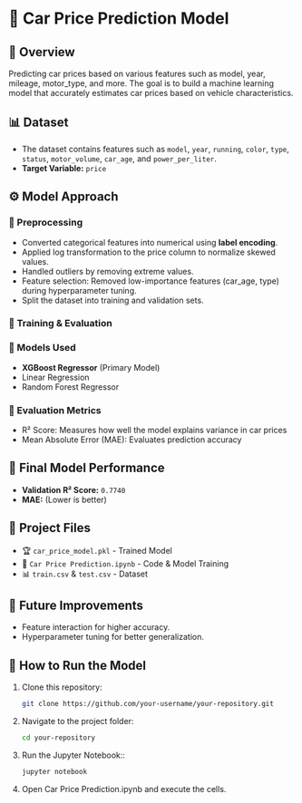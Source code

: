 # 🚗 Car Price Prediction Model  

## 📌 Overview  
Predicting car prices based on various features such as model, year, mileage, motor_type, and more. The goal is to build a machine learning model that accurately estimates car prices based on vehicle characteristics.

## 📊 Dataset  
- The dataset contains features such as `model`, `year`, `running`, `color`, `type`, `status`, `motor_volume`, `car_age`, and `power_per_liter`.  
- **Target Variable:** `price`  

## ⚙️ Model Approach  
### **🔹 Preprocessing**  
- Converted categorical features into numerical using **label encoding**.
- Applied log transformation to the price column to normalize skewed values.
- Handled outliers by removing extreme values.  
- Feature selection: Removed low-importance features (car_age, type) during hyperparameter tuning.  
- Split the dataset into training and validation sets.  

### **🔹 Training & Evaluation**
### **🔹 Models Used**  
- **XGBoost Regressor** (Primary Model)  
- Linear Regression  
- Random Forest Regressor  

### **🔹 Evaluation Metrics**  
- R² Score: Measures how well the model explains variance in car prices
- Mean Absolute Error (MAE): Evaluates prediction accuracy  

## 🎯 Final Model Performance  
- **Validation R² Score:** `0.7740`  
- **MAE:** (Lower is better)  

## 📂 Project Files  
- 🏆 `car_price_model.pkl` - Trained Model  
- 📜 `Car Price Prediction.ipynb` - Code & Model Training  
- 📊 `train.csv` & `test.csv` - Dataset  

## 🚀 Future Improvements  
- Feature interaction for higher accuracy.  
- Hyperparameter tuning for better generalization.  

## 🔗 How to Run the Model  
1. Clone this repository:  
   ```bash
   git clone https://github.com/your-username/your-repository.git
2. Navigate to the project folder:
   ```bash
   cd your-repository
3. Run the Jupyter Notebook::  
   ```bash
   jupyter notebook
4. Open Car Price Prediction.ipynb and execute the cells.  
   

